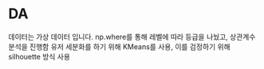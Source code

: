 # DA
데이터는 가상 데이터 입니다.
np.where를 통해 레벨에 따라 등급을 나눴고, 상관계수 분석을 진행함
유저 세분화를 하기 위해 KMeans를 사용, 이를 검정하기 위해 silhouette 방식 사용
